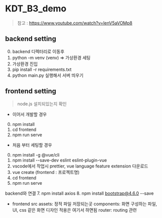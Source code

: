 # KDT_B3_demo

> 참고 : https://www.youtube.com/watch?v=lenV5aVOMp8

## backend setting

0. backend 디렉터리로 이동후
1. python -m venv (venv) => 가상환경 세팅
2. 가상환경 진입
3. pip install -r requirements.txt
4. python main.py 실행해서 서버 띄우기


## frontend setting

> node.js 설치되있는지 확인

* 이어서 개발할 경우
0. npm install
1. cd frontend
2. npm run serve


* 처음 부터 세팅할 경우
0. npm install -g @vue/cli
1. npm install --save-dev eslint eslint-plugin-vue
2. vscode에서 작업시 prettier, vue language feature extension 다운로드
4. vue create (frontend : 프로젝트명)
5. cd frontend
6. npm run serve

backend와 연결
7. npm install axios
8. npm install bootstrap@4.6.0 --save


* frontend
    src
        assets: 정적 파일 저장되는곳
        components: 화면 구성하는 파일, UI, css 같은 화면 디자인 적용은 여기서 하면됨
        router: routing 관련
        
